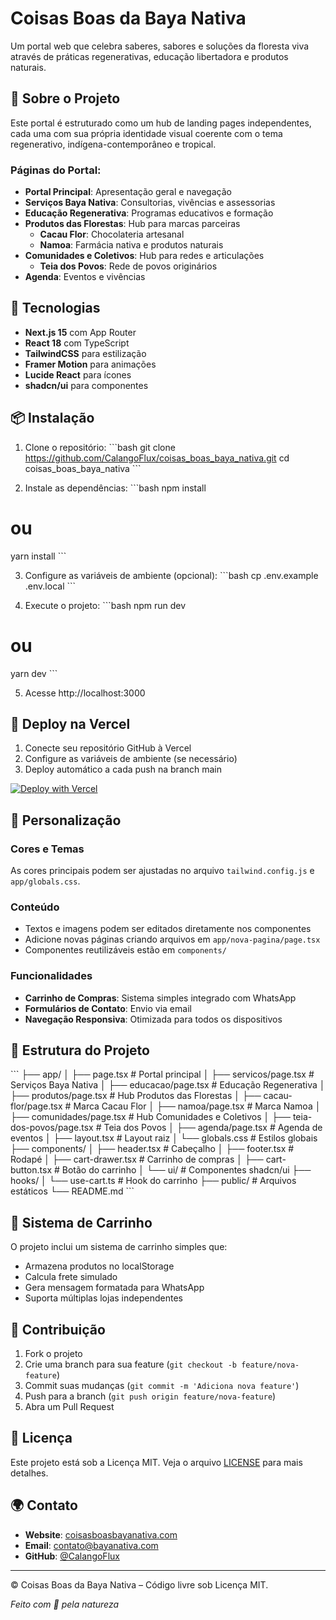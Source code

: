 # Coisas Boas da Baya Nativa

Um portal web que celebra saberes, sabores e soluções da floresta viva através de práticas regenerativas, educação libertadora e produtos naturais.

## 🌿 Sobre o Projeto

Este portal é estruturado como um hub de landing pages independentes, cada uma com sua própria identidade visual coerente com o tema regenerativo, indígena-contemporâneo e tropical.

### Páginas do Portal:
- **Portal Principal**: Apresentação geral e navegação
- **Serviços Baya Nativa**: Consultorias, vivências e assessorias
- **Educação Regenerativa**: Programas educativos e formação
- **Produtos das Florestas**: Hub para marcas parceiras
  - **Cacau Flor**: Chocolateria artesanal
  - **Namoa**: Farmácia nativa e produtos naturais
- **Comunidades e Coletivos**: Hub para redes e articulações
  - **Teia dos Povos**: Rede de povos originários
- **Agenda**: Eventos e vivências

## 🚀 Tecnologias

- **Next.js 15** com App Router
- **React 18** com TypeScript
- **TailwindCSS** para estilização
- **Framer Motion** para animações
- **Lucide React** para ícones
- **shadcn/ui** para componentes

## 📦 Instalação

1. Clone o repositório:
\`\`\`bash
git clone https://github.com/CalangoFlux/coisas_boas_baya_nativa.git
cd coisas_boas_baya_nativa
\`\`\`

2. Instale as dependências:
\`\`\`bash
npm install
# ou
yarn install
\`\`\`

3. Configure as variáveis de ambiente (opcional):
\`\`\`bash
cp .env.example .env.local
\`\`\`

4. Execute o projeto:
\`\`\`bash
npm run dev
# ou
yarn dev
\`\`\`

5. Acesse http://localhost:3000

## 🌱 Deploy na Vercel

1. Conecte seu repositório GitHub à Vercel
2. Configure as variáveis de ambiente (se necessário)
3. Deploy automático a cada push na branch main

[![Deploy with Vercel](https://vercel.com/button)](https://vercel.com/new/clone?repository-url=https://github.com/CalangoFlux/coisas_boas_baya_nativa)

## 🎨 Personalização

### Cores e Temas
As cores principais podem ser ajustadas no arquivo `tailwind.config.js` e `app/globals.css`.

### Conteúdo
- Textos e imagens podem ser editados diretamente nos componentes
- Adicione novas páginas criando arquivos em `app/nova-pagina/page.tsx`
- Componentes reutilizáveis estão em `components/`

### Funcionalidades
- **Carrinho de Compras**: Sistema simples integrado com WhatsApp
- **Formulários de Contato**: Envio via email
- **Navegação Responsiva**: Otimizada para todos os dispositivos

## 📁 Estrutura do Projeto

\`\`\`
├── app/
│   ├── page.tsx              # Portal principal
│   ├── servicos/page.tsx     # Serviços Baya Nativa
│   ├── educacao/page.tsx     # Educação Regenerativa
│   ├── produtos/page.tsx     # Hub Produtos das Florestas
│   ├── cacau-flor/page.tsx   # Marca Cacau Flor
│   ├── namoa/page.tsx        # Marca Namoa
│   ├── comunidades/page.tsx  # Hub Comunidades e Coletivos
│   ├── teia-dos-povos/page.tsx # Teia dos Povos
│   ├── agenda/page.tsx       # Agenda de eventos
│   ├── layout.tsx            # Layout raiz
│   └── globals.css           # Estilos globais
├── components/
│   ├── header.tsx            # Cabeçalho
│   ├── footer.tsx            # Rodapé
│   ├── cart-drawer.tsx       # Carrinho de compras
│   ├── cart-button.tsx       # Botão do carrinho
│   └── ui/                   # Componentes shadcn/ui
├── hooks/
│   └── use-cart.ts           # Hook do carrinho
├── public/                   # Arquivos estáticos
└── README.md
\`\`\`

## 🛒 Sistema de Carrinho

O projeto inclui um sistema de carrinho simples que:
- Armazena produtos no localStorage
- Calcula frete simulado
- Gera mensagem formatada para WhatsApp
- Suporta múltiplas lojas independentes

## 🤝 Contribuição

1. Fork o projeto
2. Crie uma branch para sua feature (`git checkout -b feature/nova-feature`)
3. Commit suas mudanças (`git commit -m 'Adiciona nova feature'`)
4. Push para a branch (`git push origin feature/nova-feature`)
5. Abra um Pull Request

## 📄 Licença

Este projeto está sob a Licença MIT. Veja o arquivo [LICENSE](LICENSE) para mais detalhes.

## 🌍 Contato

- **Website**: [coisasboasbayanativa.com](https://coisasboasbayanativa.com)
- **Email**: contato@bayanativa.com
- **GitHub**: [@CalangoFlux](https://github.com/CalangoFlux)

---

© Coisas Boas da Baya Nativa – Código livre sob Licença MIT.

*Feito com 💚 pela natureza*
